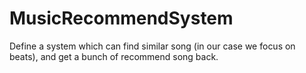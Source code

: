 # MusicRecommendSystem
Define a system which can find similar song (in our case we focus on beats), and get a bunch of recommend song back.   
